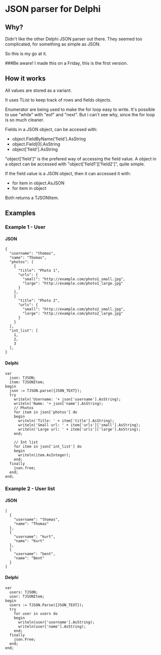 # JSON parser for Delphi

## Why?
Didn't like the other Delphi JSON parser out there.
They seemed too complicated, for something as simple as JSON.

So this is my go at it.

###Be aware!
I made this on a Friday, this is the first version.

## How it works
All values are stored as a variant.

It uses TList to keep track of rows and fields objects.

Enumerator are being used to make the for loop easy to write.
It's possible to use "while" with "eof" and "next". 
But i can't see why, since the for loop is so much cleaner.

Fields in a JSON object, can be accesed with:
- object.FieldByName('field').AsString
- object.Field[0].AsString
- object['field'].AsString

"object['field']" is the prefered way of accessing the field value.
A object in a object can be accessed with "object['field1']['field2']", quite simple.

If the field value is a JSON object, then it can accessed it with:
- for item in object.AsJSON
- for item in object

Both returns a TJSONItem.

## Examples

### Example 1 - User

#### JSON
    {
      "username": "thomas",
      "name": "Thomas",
      "photos": [
        {
          "title": "Photo 1",
          "urls": {
            "small": "http://example.com/photo1_small.jpg",
            "large": "http://example.com/photo1_large.jpg"
          }
        },
        {
          "title": "Photo 2",
          "urls": {
            "small": "http://example.com/photo2_small.jpg",
            "large": "http://example.com/photo2_large.jpg"
          }
        }
      ],
      "int_list": [
        1,
        2,
        3
      ],
    }
  
#### Delphi 
    var
      json: TJSON;
      item: TJSONItem;
    begin
      json := TJSON.parse({JSON_TEXT});
      try
        writeln('Username: '+ json['username'].AsString);
        writeln('Name: '+ json['name'].AsString);
        // Photos
        for item in json['photos'] do
        begin
          writeln('Title: ' + item['title'].AsString);
          writeln('Small url: ' + item['urls']['small'].AsString);
          writeln('Large url: ' + item['urls']['large'].AsString);
        end;
  
        // Int list
        for item in json['int_list'] do
        begin
          writeln(item.AsInteger);
        end;
      finally
        json.free;
      end;
    end;
    
### Example 2 - User list
#### JSON
    [
      {
        "username": "thomas",
        "name": "Thomas"
      },
      {
        "username": "kurt",
        "name": "Kurt"
      },
      {
        "username": "bent",
        "name": "Bent"
      }
    ]
    
#### Delphi
    var
      users: TJSON;
      user: TJSONItem;
    begin
      users := TJSON.Parse({JSON_TEXT});
      try
        for user in users do
        begin
          writeln(user['username'].AsString);
          writeln(user['name'].AsString);
        end;
      finally
        json.Free;
      end;
    end;
    
